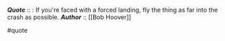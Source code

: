 ***Quote***  :: : If you're faced with a forced landing, fly the thing as far into the crash as possible.
***Author*** :: [[Bob Hoover]]

#quote